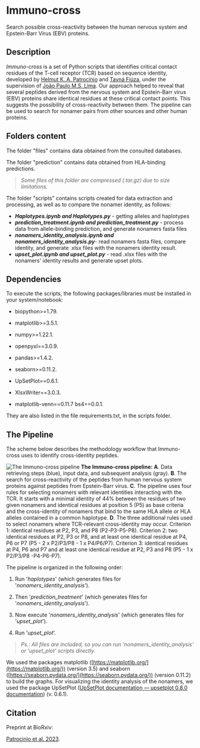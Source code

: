 # Immuno-cross

Search possible cross-reactivity between the human nervous system and Epstein-Barr Virus (EBV) proteins.

## Description

*Immuno-cross* is a set of Python scripts that identifies critical contact residues of the T-cell receptor (TCR) based on sequence identity, developed by [Helmut K. A. Patrocínio](https://github.com/helkennedy) and [Tayná Fiúza](https://github.com/fiuzatayna), under the supervision of [João Paulo M.S. Lima](https://github.com/jpmslima). Our approach helped to reveal that several peptides derived from the nervous system and Epstein-Barr virus (EBV) proteins share identical residues at these critical contact points. This suggests the possibility of cross-reactivity between them. The pipeline can be used to search for nonamer pairs from other sources and other human proteins.

## Folders content

The folder "files" contains data obtained from the consulted databases.

The folder "prediction" contains data obtained from HLA-binding predictions.

> *Some files of this folder are compressed (.tar.gz) due to size limitations.*

The folder "scripts" contains scripts created for data extraction and processing, as well as to compare the nonamer identity, as follows:

* ***Haplotypes.ipynb and Haplotypes.py*** - getting alleles and haplotypes
* ***prediction_treatment.ipynb and prediction_treatment.py*** - process data from allele-binding prediction, and generate nonamers fasta files 
* ***nonamers_identity_analysis.ipynb and nonamers_identity_analysis.py***- read nonamers fasta files, compare identity, and generate .xlsx files with the nonamers identity result.
* ***upset_plot.ipynb and upset_plot.py*** - read .xlsx files with the nonamers' identity results and generate upset plots.

## Dependencies

To execute the scripts, the following packages/libraries must be installed in your system/notebook:

- biopython>=1.79.

- matplotlib>=3.5.1.

- numpy>=1.22.1.

- openpyxl==3.0.9.

- pandas>=1.4.2.

- seaborn>=0.11.2.

- UpSetPlot==0.6.1.

- XlsxWriter==3.0.3.

- matplotlib-venn==0.11.7
  bs4==0.0.1.

They are also listed in the file requirements.txt, in the scripts folder.

## The Pipeline

The scheme below describes the methodology workflow that Immuno-cross uses to identify cross-identity peptides. 

![The Immuno-cross pipeline](pipeline-new.jpg)
**The Immuno-cross pipeline:** **A**. Data retrieving steps (blue), input data, and subsequent analysis (gray). **B**. The search for cross-reactivity of the peptides from human nervous system proteins against peptides from Epstein-Barr virus. **C**. The pipeline uses four rules for selecting nonamers with relevant identities interacting with the TCR. It starts with a minimal identity of 44% between the residues of two given nonamers and identical residues at position 5 (P5) as base criteria and the cross-identity of nonamers that bind to the same HLA allele or HLA alleles contained in a common haplotype. **D**. The three additional rules used to select nonamers where TCR-relevant cross-identity may occur. Criterion 1: identical residues at P2, P3, and P8 (P2-P3-P5-P8). Criterion 2: two identical residues at P2, P3 or P8, and at least one identical residue at P4, P6 or P7 (P5 - 2 x P2/P3/P8 -  1 x P4/P6/P7). Criterion 3: identical residues at P4, P6 and P7 and at least one identical residue at P2, P3 and P8 (P5 - 1 x P2/P3/P8 -P4-P6-P7).

The pipeline is organized in the following order:  

1. Run '*haplotypes*' (which generates files for '*nonamers_identity_analysis*').

2. Then '*prediction_treatment*' (which generates files for '*nonamers_identity_analysis*').

3. Now execute '*nonamers_identity_analysis*' (which generates files for '*upset_plot*').

4.  Run '*upset_plot*'.

>  *Ps.: All files are included, so you can run 'nonamers_identity_analysis' or 'upset_plot' scripts directly.*

We used the packages matplotlib ([https://matplotlib.org/](https://matplotlib.org/)) (version 3.5) and seaborn ([https://seaborn.pydata.org/](https://seaborn.pydata.org/)) (version 0.11.2) to build the graphs. For visualizing the identity analysis of the nonamers, we used the package UpSetPlot ([UpSetPlot documentation — upsetplot 0.8.0 documentation](https://upsetplot.readthedocs.io/en/stable/)) (v. 0.6.1).

## Citation

Preprint at BioRxiv:

[Patrocinio et al. 2023]().
